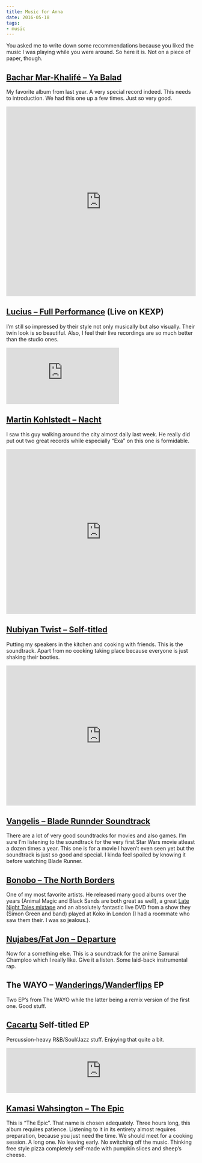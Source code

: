 ```yaml
---
title: Music for Anna
date: 2016-05-18
tags:
- music
---
```

You asked me to write down some recommendations because you liked the music I was playing while you were around. So here it is. Not on a piece of paper, though.

<!--more-->

## [Bachar Mar-Khalifé – Ya Balad](https://infine-rec.bandcamp.com/album/ya-balad-lp-cd)

My favorite album from last year. A very special record indeed. This needs to introduction. We had this one up a few times. Just so very good.

<iframe style="border: 0; width: 100%; height: 505px;" src="https://bandcamp.com/EmbeddedPlayer/album=2077067746/size=large/bgcol=ffffff/artwork=small/linkcol=0687f5/transparent=true/" seamless>
  <a href="https://bachar-mar-khalife.bandcamp.com/album/ya-balad">Ya Balad by Bachar Mar-Khalifé</a>
</iframe>

## [Lucius – Full Performance](https://www.youtube.com/watch?v=kKH0-dV4n9k) (Live on KEXP)

I’m still so impressed by their style not only musically but also visually. Their twin look is so beautiful. Also, I feel their live recordings are so much better than the studio ones.

<div class="embedded-media">
  <iframe src="https://www.youtube-nocookie.com/embed/kKH0-dV4n9k?rel=0" frameborder="0" allowfullscreen></iframe>
</div>

## [Martin Kohlstedt – Nacht](https://martinkohlstedt.bandcamp.com/album/nacht)

I saw this guy walking around the city almost daily last week. He really did put out two great records while especially “Exa” on this one is formidable.

<iframe style="border: 0; width: 100%; height: 439px;" src="https://bandcamp.com/EmbeddedPlayer/album=927255120/size=large/bgcol=ffffff/artwork=small/transparent=true/" seamless>
  <a href="https://martinkohlstedt.bandcamp.com/album/nacht">Nacht by Martin Kohlstedt</a>
</iframe>

## [Nubiyan Twist – Self-titled](https://wormfoodrecords.bandcamp.com/album/nubiyan-twist-wf103)

Putting my speakers in the kitchen and cooking with friends. This is the soundtrack. Apart from no cooking taking place because everyone is just shaking their booties.

<iframe style="border: 0; width: 100%; height: 373px;" src="https://bandcamp.com/EmbeddedPlayer/album=677147577/size=large/bgcol=ffffff/artwork=small/transparent=true/" seamless>
  <a href="https://nubiyantwist.bandcamp.com/album/nubiyan-twist-wf103">Nubiyan Twist (WF103) by Nubiyan Twist</a>
</iframe>

## [Vangelis – Blade Runnder Soundtrack](https://www.youtube.com/watch?v=EV95Yu6gZSY&list=PL3ABE2FBA2900C03E)

There are a lot of very good soundtracks for movies and also games. I’m sure I’m listening to the soundtrack for the very first Star Wars movie atleast a dozen times a year. This one is for a movie I haven’t even seen yet but the soundtrack is just so good and special. I kinda feel spoiled by knowing it before watching Blade Runner.

## [Bonobo – The North Borders](https://www.youtube.com/watch?v=r-s3h4nDbH4)

One of my most favorite artists. He released many good albums over the years (Animal Magic and Black Sands are both great as well), a great [Late Night Tales mixtape](https://latenighttales.bandcamp.com/album/late-night-tales-bonobo) and an absolutely fantastic live DVD from a show they (Simon Green and band) played at Koko in London (I had a roommate who saw them their. I was so jealous.).

## [Nujabes/Fat Jon – Departure](https://www.youtube.com/watch?v=c3fZ8LXNs_E)

Now for a something else. This is a soundtrack for the anime Samurai Champloo which I really like. Give it a listen. Some laid-back instrumental rap.

## The WAYO – [Wanderings](https://thewayo.bandcamp.com/album/wanderings-ep)/<wbr>[Wanderflips](https://thewayo.bandcamp.com/album/wanderflips-ep) EP

Two EP’s from The WAYO while the latter being a remix version of the first one. Good stuff.

## [Cacartu](https://cacartu.bandcamp.com/album/cacartu) Self-titled EP

Percussion-heavy R&B/Soul/Jazz stuff. Enjoying that quite a bit.

<iframe style="border: 0; width: 100%; height: 120px;" src="https://bandcamp.com/EmbeddedPlayer/album=2065623174/size=large/bgcol=ffffff/tracklist=false/artwork=small/transparent=true/" seamless>
  <a href="https://cacartu.bandcamp.com/album/cacartu">Cacartu by Cacartu</a>
</iframe>

## [Kamasi Wahsington – The Epic](https://soundcloud.com/brainfeeder/kamasi-washington-miss-understanding)

This is “The Epic”. That name is chosen adequately. Three hours long, this album requires patience. Listening to it in its entirety almost requires preparation, because you just need the time. We should meet for a cooking session. A long one. No leaving early. No switching off the music. Thinking free style pizza completely self-made with pumpkin slices and sheep’s cheese.
